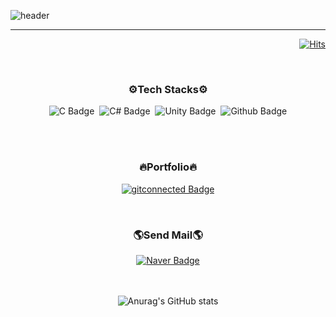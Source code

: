 ![header](https://capsule-render.vercel.app/api?type=Slice&&color=20:FFFACD,100:C5E6A8&customColorList=26&text=Minjun%20Kang&fontColor=757575&desc=Game%20Developer&descSize=21&descAlignY=36&fontAlignY=62&descColor=black&animation=fadeIn&height=180)


***
<div Align=Right>   

[![Hits](https://hits.seeyoufarm.com/api/count/incr/badge.svg?url=https%3A%2F%2Fgithub.com%2Fkangjjun%2Fkangjjun&count_bg=%23B5CFA2&title_bg=%239A9696&icon=ello.svg&icon_color=%23E7E7E7&title=Wellcome&edge_flat=false&)](https://hits.seeyoufarm.com)

</br>

</div>


<div Align=center>   
   
   
   ### ⚙**Tech Stacks**⚙   
   ![C Badge](https://img.shields.io/badge/C-blue?style=for-the-badge&logo=C&logoColor=white)
    &#160;![C# Badge](https://img.shields.io/badge/C%23-purple?style=for-the-badge&logo=Csharp&logoColor=white)
    &#160;![Unity Badge ](https://img.shields.io/badge/Unity-black?style=for-the-badge&logo=Unity&logoColor=ashgray)
    &#160;![Github Badge](https://img.shields.io/badge/GitHub-666A73?style=for-the-badge&logo=github&logoColor=white)
    
   </br></br>
   
   ### **🔥Portfolio🔥**   
   [![gitconnected Badge](https://img.shields.io/badge/Portfolio-blue?style=for-the-badge&logo=gitconnected&logoColor=white)](http://kangjjun.github.io)
   
   </br>
   
   ### **🌎Send Mail🌎**
   [![Naver Badge](https://img.shields.io/badge/NAVER-28965A?&style=for-the-badge&logo=naver&logoColor=white)](mailto:dubu_02@naver.com)
   
   </br></br>
   ![Anurag's GitHub stats](https://github-readme-stats.vercel.app/api?username=kangjjun&show_icons=true&theme=ambient_gradient)

</div>



<!--
**kangjjun/kangjjun** is a ✨ _special_ ✨ repository because its `README.md` (this file) appears on your GitHub profile.

Here are some ideas to get you started:



- 🔭 I’m currently working on ...
- 🌱 I’m currently learning ...
- 👯 I’m looking to collaborate on ...
- 🤔 I’m looking for help with ...
- 💬 Ask me about ...
- 📫 How to reach me: ...
- 😄 Pronouns: ...
- ⚡ Fun fact: ...
-->
